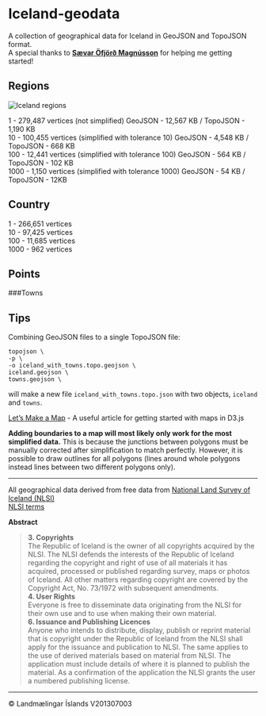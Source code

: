 Iceland-geodata
===============

A collection of geographical data for Iceland in GeoJSON and TopoJSON format.  
A special thanks to **[Sævar Öfjörð Magnússon](https://github.com/saevarom)** for helping me getting started!  

Regions
-------

![Iceland regions](http://i.imgur.com/vycNgYe.png)

1 - 279,487 vertices (not simplified) GeoJSON - 12,567 KB / TopoJSON - 1,190 KB  
10 - 100,455 vertices (simplified with tolerance 10) GeoJSON - 4,548 KB / TopoJSON - 668 KB  
100 - 12,441 vertices (simplified with tolerance 100) GeoJSON - 564 KB / TopoJSON - 102 KB  
1000 - 1,150 vertices (simplified with tolerance 1000) GeoJSON - 54 KB / TopoJSON - 12KB  

Country
-------

1 - 266,651 vertices  
10 - 97,425 vertices  
100 - 11,685 vertices  
1000 - 962 vertices   

Points
------

###Towns


Tips
----

Combining GeoJSON files to a single TopoJSON file:  
```
topojson \
-p \
-o iceland_with_towns.topo.geojson \
iceland.geojson \
towns.geojson \
```  
will make a new file `iceland_with_towns.topo.json` with two objects, `iceland` and `towns`.

[Let’s Make a Map](http://bost.ocks.org/mike/map/) - A useful article for getting started with maps in D3.js

**Adding boundaries to a map will most likely only work for the most simplified data.** This is because the junctions
between polygons must be manually corrected after simplification to match perfectly. However, it is possible to
draw outlines for all polygons (lines around whole polygons instead lines between two different polygons only).

---

All geographical data derived from free data from [National Land Survey of Iceland (NLSI)](http://www.lmi.is/en/)  
[NLSI terms](http://www.lmi.is/en/stafraen-gogn/skilmalar-og-gjaldskra/)  

**Abstract**  
> **3. Copyrights**  
> The Republic of Iceland is the owner of all copyrights acquired by the NLSI. The 
NLSI defends the interests of the Republic of Iceland regarding the copyright and 
right of use of all materials it has acquired, processed or published regarding survey, 
maps or photos of Iceland. All other matters regarding copyright are covered by the 
Copyright Act, No. 73/1972 with subsequent amendments.  
> **4. User Rights**  
> Everyone is free to disseminate data originating from the NLSI for their own use and to
use when making their own material.  
> **6. Issuance and Publishing Licences**  
> Anyone who intends to distribute, display, publish or reprint material that is copyright 
under the Republic of Iceland from the NLSI shall apply for the issuance and 
publication to NLSI. The same applies to the use of derived materials based on 
material from NLSI. The application must include details of where it is planned to 
publish the material. As a confirmation of the application the NLSI grants the user a 
numbered publishing license.  

---
© Landmælingar Íslands V201307003
